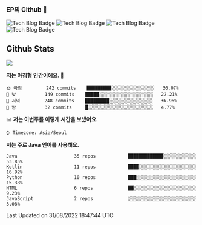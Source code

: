 ### EP의 Github 👋

![Tech Blog Badge](http://img.shields.io/badge/-Java-black?style=flat-square)
![Tech Blog Badge](http://img.shields.io/badge/-Kotlin-purple?style=flat-square)
![Tech Blog Badge](http://img.shields.io/badge/-Spring%20Boot-black?style=flat-square)
![Tech Blog Badge](http://img.shields.io/badge/-JPA-black?style=flat-square)

## Github Stats  
<div align="left"><img src="https://github-readme-stats.vercel.app/api?username=eastperson&show_icons=true&count_private=true&hide_border=true" align="center" /></div> 

<!--START_SECTION:waka-->
**저는 아침형 인간이에요. 🐤** 

```text
🌞 아침         242 commits    █████████░░░░░░░░░░░░░░░░   36.07% 
🌆 낮　         149 commits    █████░░░░░░░░░░░░░░░░░░░░   22.21% 
🌃 저녁         248 commits    █████████░░░░░░░░░░░░░░░░   36.96% 
🌙 밤　         32 commits     █░░░░░░░░░░░░░░░░░░░░░░░░   4.77%

```


📊 **저는 이번주를 이렇게 시간을 보냈어요.** 

```text
⌚︎ Timezone: Asia/Seoul

```

**저는 주로 Java 언어를 사용해요.** 

```text
Java                     35 repos            █████████████░░░░░░░░░░░░   53.85% 
Kotlin                   11 repos            ████░░░░░░░░░░░░░░░░░░░░░   16.92% 
Python                   10 repos            ███░░░░░░░░░░░░░░░░░░░░░░   15.38% 
HTML                     6 repos             ██░░░░░░░░░░░░░░░░░░░░░░░   9.23% 
JavaScript               2 repos             ░░░░░░░░░░░░░░░░░░░░░░░░░   3.08%

```



 Last Updated on 31/08/2022 18:47:44 UTC
<!--END_SECTION:waka-->

